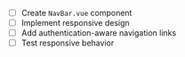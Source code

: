 - [ ] Create `NavBar.vue` component
- [ ] Implement responsive design
- [ ] Add authentication-aware navigation links
- [ ] Test responsive behavior
